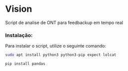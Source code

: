 # Vision
  Script de analise de ONT para feedbackup em tempo real

### Instalação:

Para instalar o script, utilize o seguinte comando:

```bash
sudo apt install python3 python3-pip expect lolcat
```

```python
pip install pandas
```
